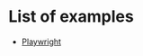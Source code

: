 # List of examples
* [Playwright](https://github.com/Visual-Regression-Tracker/examples-js/blob/master/src/playwright_example/example.spec.ts)